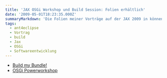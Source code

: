 ```yaml
---
title: 'JAX OSGi Workshop und Build Session: Folien erhältlich'
date: '2009-05-01T18:23:35.000Z'
summaryMarkdown: 'Die Folien meiner Vorträge auf der JAX 2009 in können hier heruntergeladen werden'
tags:
  - ant4eclipse
  - Vortrag
  - build
  - Jax
  - OSGi
  - Softwareentwicklung
---
```


- [Build my Bundle!](/uploads/BuildMyBundle.pdf)
- [OSGi Powerworkshop](/uploads/Powerworkshop-OSGi-JAX2009.pdf)
